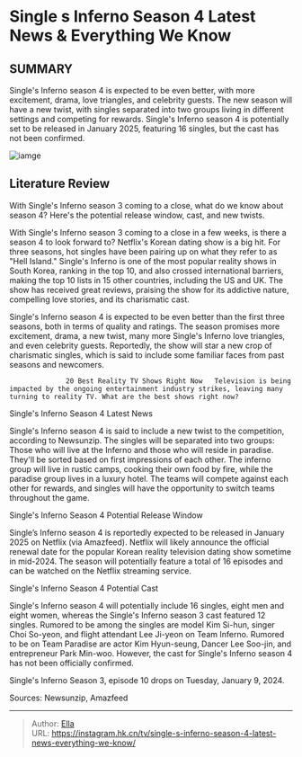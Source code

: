 # Single s Inferno Season 4 Latest News &amp; Everything We Know


## SUMMARY 



  Single&#39;s Inferno season 4 is expected to be even better, with more excitement, drama, love triangles, and celebrity guests.   The new season will have a new twist, with singles separated into two groups living in different settings and competing for rewards.   Single&#39;s Inferno season 4 is potentially set to be released in January 2025, featuring 16 singles, but the cast has not been confirmed.  

![iamge](https://static1.srcdn.com/wordpress/wp-content/uploads/2024/01/single-s-inferno-season-4_-latest-news-everything-we-know.jpg)

## Literature Review
With Single&#39;s Inferno season 3 coming to a close, what do we know about season 4? Here&#39;s the potential release window, cast, and new twists.




With Single&#39;s Inferno season 3 coming to a close in a few weeks, is there a season 4 to look forward to? Netflix&#39;s Korean dating show is a big hit. For three seasons, hot singles have been pairing up on what they refer to as &#34;Hell Island.&#34; Single&#39;s Inferno is one of the most popular reality shows in South Korea, ranking in the top 10, and also crossed international barriers, making the top 10 lists in 15 other countries, including the US and UK. The show has received great reviews, praising the show for its addictive nature, compelling love stories, and its charismatic cast.




Single&#39;s Inferno season 4 is expected to be even better than the first three seasons, both in terms of quality and ratings. The season promises more excitement, drama, a new twist, many more Single&#39;s Inferno love triangles, and even celebrity guests. Reportedly, the show will star a new crop of charismatic singles, which is said to include some familiar faces from past seasons and newcomers.

                  20 Best Reality TV Shows Right Now   Television is being impacted by the ongoing entertainment industry strikes, leaving many turning to reality TV. What are the best shows right now?    


 Single&#39;s Inferno Season 4 Latest News 
          

Single&#39;s Inferno season 4 is said to include a new twist to the competition, according to Newsunzip. The singles will be separated into two groups: Those who will live at the Inferno and those who will reside in paradise. They&#39;ll be sorted based on first impressions of each other. The inferno group will live in rustic camps, cooking their own food by fire, while the paradise group lives in a luxury hotel. The teams will compete against each other for rewards, and singles will have the opportunity to switch teams throughout the game.






 Single&#39;s Inferno Season 4 Potential Release Window 
          

Single’s Inferno season 4 is reportedly expected to be released in January 2025 on Netflix (via Amazfeed). Netflix will likely announce the official renewal date for the popular Korean reality television dating show sometime in mid-2024. The season will potentially feature a total of 16 episodes and can be watched on the Netflix streaming service.



 Single&#39;s Inferno Season 4 Potential Cast 
          

Single&#39;s Inferno season 4 will potentially include 16 singles, eight men and eight women, whereas the Single&#39;s Inferno season 3 cast featured 12 singles. Rumored to be among the singles are model Kim Si-hun, singer Choi So-yeon, and flight attendant Lee Ji-yeon on Team Inferno. Rumored to be on Team Paradise are actor Kim Hyun-seung, Dancer Lee Soo-jin, and entrepreneur Park Min-woo. However, the cast for Single&#39;s Inferno season 4 has not been officially confirmed.






Single&#39;s Inferno Season 3, episode 10 drops on Tuesday, January 9, 2024.




Sources: Newsunzip, Amazfeed



---

> Author: [Ella](https://instagram.hk.cn/)  
> URL: https://instagram.hk.cn/tv/single-s-inferno-season-4-latest-news-everything-we-know/  

